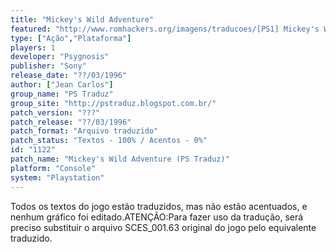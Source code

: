```yaml
---
title: "Mickey's Wild Adventure"
featured: "http://www.romhackers.org/imagens/traducoes/[PS1] Mickey's Wild Adventure - PS Traduz - 1.jpg"
type: ["Ação","Plataforma"]
players: 1
developer: "Psygnosis"
publisher: "Sony"
release_date: "??/03/1996"
author: ["Jean Carlos"]
group_name: "PS Traduz"
group_site: "http://pstraduz.blogspot.com.br/"
patch_version: "???"
patch_release: "??/03/1996"
patch_format: "Arquivo traduzido"
patch_status: "Textos - 100% / Acentos - 0%"
id: "1122"
patch_name: "Mickey's Wild Adventure (PS Traduz)"
platform: "Console"
system: "Playstation"
---
```


Todos os textos do jogo estão traduzidos, mas não estão acentuados, e nenhum gráfico foi editado.ATENÇÃO:Para fazer uso da tradução, será preciso substituir o arquivo SCES_001.63 original do jogo pelo equivalente traduzido.